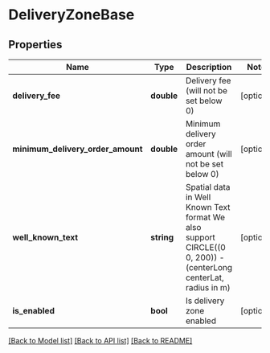 # DeliveryZoneBase

## Properties
Name | Type | Description | Notes
------------ | ------------- | ------------- | -------------
**delivery_fee** | **double** | Delivery fee (will not be set below 0) | [optional] 
**minimum_delivery_order_amount** | **double** | Minimum delivery order amount (will not be set below 0) | [optional] 
**well_known_text** | **string** | Spatial data in Well Known Text format  We also support CIRCLE((0 0, 200)) - (centerLong centerLat, radius in m) | [optional] 
**is_enabled** | **bool** | Is delivery zone enabled | [optional] 

[[Back to Model list]](../README.md#documentation-for-models) [[Back to API list]](../README.md#documentation-for-api-endpoints) [[Back to README]](../README.md)


